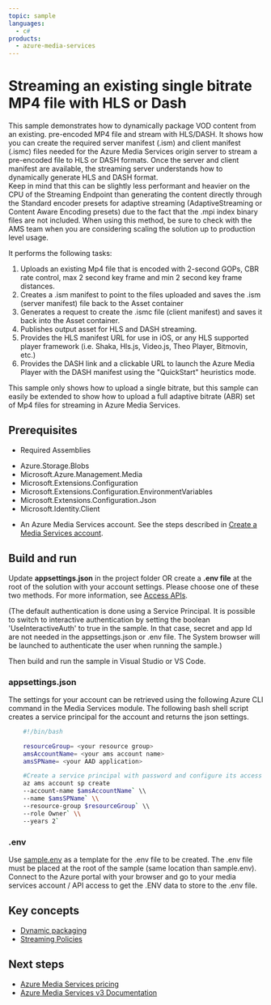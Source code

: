 ```yaml
---
topic: sample
languages:
  - c#
products:
  - azure-media-services
---
```


# Streaming an existing single bitrate MP4 file with HLS or Dash

This sample demonstrates how to dynamically package VOD content from an existing. pre-encoded MP4 file and stream with HLS/DASH. 
It shows how you can create the required server manifest (.ism) and client manifest (.ismc) files needed for the Azure Media Services origin server to stream a pre-encoded file to HLS or DASH formats. 
Once the server and client manifest are available, the streaming server understands how to dynamically generate HLS and DASH format.  
Keep in mind that this can be slightly less performant and heavier on the CPU of the Streaming Endpoint than generating the content directly through the Standard encoder presets for adaptive streaming (AdaptiveStreaming or Content Aware Encoding presets)
due to the fact that the .mpi index binary files are not included.  When using this method, be sure to check with the AMS team when you are considering scaling the solution up to production level usage. 

It performs the following tasks:
1. Uploads an existing Mp4 file that is encoded with 2-second GOPs, CBR rate control, max 2 second key frame and min 2 second key frame distances. 
1. Creates a .ism manifest to point to the files uploaded and saves the .ism (server manifest) file back to the Asset container
1. Generates a request to create the .ismc file (client manifest) and saves it back into the Asset container.
1. Publishes output asset for HLS and DASH streaming.
1. Provides the HLS manifest URL for use in iOS, or any HLS supported player framework (i.e. Shaka, Hls.js, Video.js, Theo Player, Bitmovin, etc.)
1. Provides the DASH link and a clickable URL to launch the Azure Media Player with the DASH manifest using the "QuickStart" heuristics mode.

This sample only shows how to upload a single bitrate, but this sample can easily be extended to show how to upload a full adaptive bitrate (ABR) set of Mp4 files for streaming in Azure Media Services.

## Prerequisites

* Required Assemblies

- Azure.Storage.Blobs
- Microsoft.Azure.Management.Media
- Microsoft.Extensions.Configuration
- Microsoft.Extensions.Configuration.EnvironmentVariables
- Microsoft.Extensions.Configuration.Json
- Microsoft.Identity.Client

* An Azure Media Services account. See the steps described in [Create a Media Services account](https://docs.microsoft.com/azure/media-services/latest/create-account-cli-quickstart).

## Build and run

Update **appsettings.json** in the project folder OR create a **.env file** at the root of the solution with your account settings. Please choose one of these two methods.
For more information, see [Access APIs](https://docs.microsoft.com/en-us/azure/media-services/latest/access-api-howto).

(The default authentication is done using a Service Principal. It is possible to switch to interactive authentication by setting the boolean 'UseInteractiveAuth' to true in the sample. In that case, secret and app Id are not needed in the appsettings.json or .env file. The System browser will be launched to authenticate the user when running the sample.)

Then build and run the sample in Visual Studio or VS Code.

### appsettings.json

The settings for your account can be retrieved using the following Azure CLI command in the Media Services module. The following bash shell script creates a service principal for the account and returns the json settings.

```bash
    #!/bin/bash

    resourceGroup= <your resource group>
    amsAccountName= <your ams account name>
    amsSPName= <your AAD application>

    #Create a service principal with password and configure its access to an Azure Media Services account.
    az ams account sp create
    --account-name $amsAccountName` \\
    --name $amsSPName` \\
    --resource-group $resourceGroup` \\
    --role Owner` \\
    --years 2`
```

### .env

Use [sample.env](../../sample.env) as a template for the .env file to be created. The .env file must be placed at the root of the sample (same location than sample.env).
Connect to the Azure portal with your browser and go to your media services account / API access to get the .ENV data to store to the .env file.

## Key concepts

* [Dynamic packaging](https://docs.microsoft.com/azure/media-services/latest/dynamic-packaging-overview)
* [Streaming Policies](https://docs.microsoft.com/azure/media-services/latest/streaming-policy-concept)

## Next steps

- [Azure Media Services pricing](https://azure.microsoft.com/pricing/details/media-services/)
- [Azure Media Services v3 Documentation](https://docs.microsoft.com/azure/media-services/latest/)
